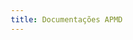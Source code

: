 ```yaml
---
title: Documentações APMD
---
```

<!DOCTYPE html>
<html lang="pt-BR">
<head>
    <meta charset="UTF-8">
    <meta name="viewport" content="width=device-width, initial-scale=1.0">
    <title>Homepage de Documentação - Guia Visual</title>
    <style>
        * {
            margin: 0;
            padding: 0;
            box-sizing: border-box;
        }

        body {
            font-family: 'Inter', -apple-system, BlinkMacSystemFont, sans-serif;
            line-height: 1.6;
            color: #1a202c;
            background: linear-gradient(135deg, #667eea 0%, #764ba2 100%);
            min-height: 100vh;
        }

        .container {
            max-width: 1200px;
            margin: 0 auto;
            padding: 2rem;
        }

        .header {
            text-align: center;
            padding: 3rem 0;
            color: white;
            margin-bottom: 3rem;
        }

        .header h1 {
            font-size: 3.5rem;
            font-weight: 800;
            margin-bottom: 1rem;
            text-shadow: 0 4px 8px rgba(0,0,0,0.3);
            background: linear-gradient(45deg, #fff, #a0aec0);
            -webkit-background-clip: text;
            -webkit-text-fill-color: transparent;
            background-clip: text;
        }

        .header p {
            font-size: 1.25rem;
            opacity: 0.9;
            max-width: 600px;
            margin: 0 auto;
        }

        .content-grid {
            display: grid;
            gap: 2rem;
            margin-bottom: 3rem;
        }

        .card {
            background: rgba(255, 255, 255, 0.95);
            backdrop-filter: blur(20px);
            border-radius: 20px;
            padding: 2rem;
            box-shadow: 0 20px 40px rgba(0,0,0,0.1);
            border: 1px solid rgba(255,255,255,0.2);
            transition: all 0.4s cubic-bezier(0.23, 1, 0.32, 1);
            position: relative;
            overflow: hidden;
        }

        .card::before {
            content: '';
            position: absolute;
            top: 0;
            left: 0;
            right: 0;
            height: 4px;
            background: linear-gradient(90deg, #667eea, #764ba2);
            transform: scaleX(0);
            transition: transform 0.3s ease;
        }

        .card:hover::before {
            transform: scaleX(1);
        }

        .card:hover {
            transform: translateY(-8px) scale(1.02);
            box-shadow: 0 30px 60px rgba(0,0,0,0.15);
        }

        .card-icon {
            width: 60px;
            height: 60px;
            border-radius: 15px;
            display: flex;
            align-items: center;
            justify-content: center;
            font-size: 1.5rem;
            margin-bottom: 1.5rem;
            background: linear-gradient(135deg, #667eea, #764ba2);
            color: white;
            box-shadow: 0 8px 16px rgba(102, 126, 234, 0.3);
        }

        .card h3 {
            font-size: 1.5rem;
            font-weight: 700;
            margin-bottom: 1rem;
            color: #2d3748;
        }

        .card p {
            color: #4a5568;
            margin-bottom: 1.5rem;
        }

        .card ul {
            list-style: none;
            margin-bottom: 1.5rem;
        }

        .card li {
            padding: 0.5rem 0;
            color: #4a5568;
            position: relative;
            padding-left: 1.5rem;
        }

        .card li::before {
            content: '→';
            position: absolute;
            left: 0;
            color: #667eea;
            font-weight: bold;
        }

        .quick-start-grid {
            display: grid;
            grid-template-columns: repeat(auto-fit, minmax(250px, 1fr));
            gap: 1.5rem;
            margin: 2rem 0;
        }

        .quick-card {
            background: linear-gradient(135deg, #f7fafc 0%, #edf2f7 100%);
            border-radius: 15px;
            padding: 1.5rem;
            text-align: center;
            transition: all 0.3s ease;
            border: 2px solid transparent;
            cursor: pointer;
        }

        .quick-card:hover {
            background: linear-gradient(135deg, #667eea, #764ba2);
            color: white;
            transform: translateY(-5px);
            border-color: rgba(255,255,255,0.3);
        }

        .quick-card-icon {
            font-size: 2rem;
            margin-bottom: 1rem;
            display: block;
        }

        .quick-card h4 {
            font-size: 1.1rem;
            font-weight: 600;
            margin-bottom: 0.5rem;
        }

        .features-grid {
            display: grid;
            grid-template-columns: repeat(auto-fit, minmax(300px, 1fr));
            gap: 2rem;
            margin: 3rem 0;
        }

        .feature-card {
            background: rgba(255, 255, 255, 0.9);
            backdrop-filter: blur(10px);
            border-radius: 20px;
            padding: 2rem;
            text-align: center;
            box-shadow: 0 15px 30px rgba(0,0,0,0.1);
            transition: all 0.3s ease;
        }

        .feature-card:hover {
            transform: translateY(-10px);
            box-shadow: 0 25px 50px rgba(0,0,0,0.15);
        }

        .feature-icon {
            width: 80px;
            height: 80px;
            margin: 0 auto 1.5rem;
            border-radius: 20px;
            display: flex;
            align-items: center;
            justify-content: center;
            font-size: 2rem;
            background: linear-gradient(135deg, #667eea, #764ba2);
            color: white;
            box-shadow: 0 10px 20px rgba(102, 126, 234, 0.3);
        }

        .code-example {
            background: #1a202c;
            border-radius: 15px;
            padding: 1.5rem;
            margin: 1rem 0;
            color: #e2e8f0;
            font-family: 'Fira Code', monospace;
            overflow-x: auto;
            position: relative;
        }

        .code-example::before {
            content: '';
            position: absolute;
            top: 0;
            left: 0;
            right: 0;
            height: 3px;
            background: linear-gradient(90deg, #667eea, #764ba2);
        }

        .highlight {
            background: linear-gradient(135deg, #667eea, #764ba2);
            -webkit-background-clip: text;
            -webkit-text-fill-color: transparent;
            background-clip: text;
            font-weight: 700;
        }

        .section-title {
            font-size: 2.5rem;
            font-weight: 800;
            text-align: center;
            margin: 3rem 0 2rem;
            color: white;
            text-shadow: 0 4px 8px rgba(0,0,0,0.3);
        }

        .floating-elements {
            position: fixed;
            top: 0;
            left: 0;
            width: 100%;
            height: 100%;
            pointer-events: none;
            z-index: -1;
        }

        .floating-circle {
            position: absolute;
            border-radius: 50%;
            background: rgba(255, 255, 255, 0.1);
            animation: float 6s ease-in-out infinite;
        }

        .floating-circle:nth-child(1) {
            width: 100px;
            height: 100px;
            top: 20%;
            left: 10%;
            animation-delay: 0s;
        }

        .floating-circle:nth-child(2) {
            width: 150px;
            height: 150px;
            top: 60%;
            right: 10%;
            animation-delay: 2s;
        }

        .floating-circle:nth-child(3) {
            width: 80px;
            height: 80px;
            bottom: 20%;
            left: 20%;
            animation-delay: 4s;
        }

        @keyframes float {
            0%, 100% { transform: translateY(0px) rotate(0deg); }
            50% { transform: translateY(-20px) rotate(180deg); }
        }

        .stats-grid {
            display: grid;
            grid-template-columns: repeat(auto-fit, minmax(200px, 1fr));
            gap: 1.5rem;
            margin: 2rem 0;
        }

        .stat-card {
            background: rgba(255, 255, 255, 0.9);
            backdrop-filter: blur(10px);
            border-radius: 15px;
            padding: 1.5rem;
            text-align: center;
            border: 1px solid rgba(255,255,255,0.2);
        }

        .stat-number {
            font-size: 2.5rem;
            font-weight: 800;
            color: #667eea;
            margin-bottom: 0.5rem;
        }

        .stat-label {
            color: #4a5568;
            font-weight: 500;
        }

        @media (max-width: 768px) {
            .header h1 {
                font-size: 2.5rem;
            }
            
            .container {
                padding: 1rem;
            }
            
            .card {
                padding: 1.5rem;
            }
        }
    </style>
</head>
<body>
    <div class="floating-elements">
        <div class="floating-circle"></div>
        <div class="floating-circle"></div>
        <div class="floating-circle"></div>
    </div>

    <div class="container">
        <header class="header">
            <h1>📚 Documentação Premium</h1>
            <p>Transforme sua documentação em uma experiência excepcional para desenvolvedores e usuários</p>
        </header>

        <div class="content-grid">
            <div class="card">
                <div class="card-icon">🎯</div>
                <h3>1. Hero Section Impactante</h3>
                <p>Primeira impressão que determina o sucesso da sua documentação</p>
                <ul>
                    <li>Título claro e valor principal em destaque</li>
                    <li>Subtítulo explicativo com benefícios</li>
                    <li>CTA prominente para "Começar Agora"</li>
                    <li>Estatísticas de credibilidade (usuários, downloads)</li>
                    <li>Preview visual ou demo animado</li>
                </ul>
                <div class="code-example">
&lt;div class="hero-section"&gt;
  &lt;h1&gt;Acelere seu desenvolvimento com &lt;span class="highlight"&gt;ProjectName&lt;/span&gt;&lt;/h1&gt;
  &lt;p&gt;A solução completa para [problema específico]&lt;/p&gt;
  &lt;button class="cta-primary"&gt;Começar em 2 minutos&lt;/button&gt;
&lt;/div&gt;
                </div>
            </div>

            <div class="card">
                <div class="card-icon">⚡</div>
                <h3>2. Quick Start Inteligente</h3>
                <p>Acelere a curva de aprendizado com navegação intuitiva</p>
                <div class="quick-start-grid">
                    <div class="quick-card">
                        <span class="quick-card-icon">🚀</span>
                        <h4>Instalação</h4>
                        <p>2 min</p>
                    </div>
                    <div class="quick-card">
                        <span class="quick-card-icon">📖</span>
                        <h4>Primeiro Tutorial</h4>
                        <p>5 min</p>
                    </div>
                    <div class="quick-card">
                        <span class="quick-card-icon">🔧</span>
                        <h4>API Reference</h4>
                        <p>Consulta</p>
                    </div>
                    <div class="quick-card">
                        <span class="quick-card-icon">💡</span>
                        <h4>Exemplos</h4>
                        <p>Práticos</p>
                    </div>
                </div>
            </div>

            <div class="card">
                <div class="card-icon">🎨</div>
                <h3>3. Design System Moderno</h3>
                <p>Elementos visuais que criam uma experiência premium</p>
                <ul>
                    <li>Gradientes sutis e glassmorphism</li>
                    <li>Micro-animações e hover effects</li>
                    <li>Iconografia consistente e significativa</li>
                    <li>Tipografia hierárquica clara</li>
                    <li>Sistema de cores semântico</li>
                    <li>Componentes interativos responsivos</li>
                </ul>
            </div>
        </div>

        <h2 class="section-title">🌟 Recursos Avançados</h2>

        <div class="features-grid">
            <div class="feature-card">
                <div class="feature-icon">🔍</div>
                <h3>Busca Inteligente</h3>
                <p>Algoritmo de busca com autocompletar, filtros por categoria e resultados instantâneos</p>
            </div>

            <div class="feature-card">
                <div class="feature-icon">🎮</div>
                <h3>Playground Interativo</h3>
                <p>Sandbox integrado para testar código em tempo real sem sair da documentação</p>
            </div>

            <div class="feature-card">
                <div class="feature-icon">📱</div>
                <h3>Mobile-First</h3>
                <p>Design responsivo otimizado para todas as telas, com navegação touch-friendly</p>
            </div>

            <div class="feature-card">
                <div class="feature-icon">🌙</div>
                <h3>Modo Escuro</h3>
                <p>Toggle automático baseado nas preferências do sistema com transições suaves</p>
            </div>

            <div class="feature-card">
                <div class="feature-icon">📊</div>
                <h3>Analytics Integrado</h3>
                <p>Métricas de uso para otimizar conteúdo baseado no comportamento real dos usuários</p>
            </div>

            <div class="feature-card">
                <div class="feature-icon">🔗</div>
                <h3>Linking Inteligente</h3>
                <p>Referências cruzadas automáticas, âncoras profundas e navegação contextual</p>
            </div>
        </div>

        <div class="card">
            <div class="card-icon">📈</div>
            <h3>4. Métricas de Credibilidade</h3>
            <p>Dados que constroem confiança instantânea</p>
            <div class="stats-grid">
                <div class="stat-card">
                    <div class="stat-number">50k+</div>
                    <div class="stat-label">Desenvolvedores</div>
                </div>
                <div class="stat-card">
                    <div class="stat-number">99.9%</div>
                    <div class="stat-label">Uptime</div>
                </div>
                <div class="stat-card">
                    <div class="stat-number">2.5M</div>
                    <div class="stat-label">API Calls/mês</div>
                </div>
                <div class="stat-card">
                    <div class="stat-number">24/7</div>
                    <div class="stat-label">Suporte</div>
                </div>
            </div>
        </div>

        <div class="card">
            <div class="card-icon">🛠️</div>
            <h3>5. Implementação Técnica</h3>
            <p>Stack moderno para performance e manutenibilidade</p>
            <ul>
                <li><strong>Framework:</strong> Docsy + Hugo para velocidade</li>
                <li><strong>Busca:</strong> Algolia ou Lunr.js integrado</li>
                <li><strong>Animações:</strong> Framer Motion ou CSS custom</li>
                <li><strong>Componentes:</strong> Sistema modular reutilizável</li>
                <li><strong>Deploy:</strong> Netlify/Vercel com CDN global</li>
                <li><strong>Analytics:</strong> Mixpanel para insights avançados</li>
            </ul>
            <div class="code-example">
// Exemplo de componente quick-start interativo
const QuickStartCard = ({ icon, title, time, href }) => (
  &lt;a href={href} className="quick-card group"&gt;
    &lt;span className="quick-card-icon group-hover:scale-110"&gt;{icon}&lt;/span&gt;
    &lt;h4&gt;{title}&lt;/h4&gt;
    &lt;p&gt;{time}&lt;/p&gt;
  &lt;/a&gt;
);
            </div>
        </div>

        <div class="card">
            <div class="card-icon">🎯</div>
            <h3>6. Estratégia de Conteúdo</h3>
            <p>Estrutura otimizada para diferentes perfis de usuário</p>
            <ul>
                <li><strong>Novatos:</strong> Tutorial step-by-step com validação</li>
                <li><strong>Experientes:</strong> Reference rápida e exemplos</li>
                <li><strong>Integradores:</strong> SDKs, webhooks e guias técnicos</li>
                <li><strong>Decisores:</strong> Cases, ROI e comparativos</li>
                <li><strong>Comunidade:</strong> Contribuições, discussões e feedback</li>
            </ul>
        </div>
    </div>

    <script>
        // Adiciona interatividade aos cards
        document.querySelectorAll('.quick-card').forEach(card => {
            card.addEventListener('click', function() {
                this.style.transform = 'scale(0.95)';
                setTimeout(() => {
                    this.style.transform = '';
                }, 150);
            });
        });

        // Animação de scroll suave para elementos
        const observerOptions = {
            threshold: 0.1,
            rootMargin: '0px 0px -50px 0px'
        };

        const observer = new IntersectionObserver((entries) => {
            entries.forEach(entry => {
                if (entry.isIntersecting) {
                    entry.target.style.opacity = '1';
                    entry.target.style.transform = 'translateY(0)';
                }
            });
        }, observerOptions);

        document.querySelectorAll('.card, .feature-card').forEach(el => {
            el.style.opacity = '0';
            el.style.transform = 'translateY(30px)';
            el.style.transition = 'all 0.6s ease';
            observer.observe(el);
        });
    </script>
</body>
</html>
